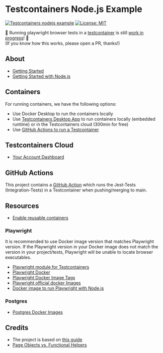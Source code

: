 # Testcontainers Node.js Example

[![Testcontainers nodejs example](https://github.com/simonberner/testcontainers-nodejs-example/actions/workflows/ci.yml/badge.svg)](https://github.com/simonberner/testcontainers-nodejs-example/actions/workflows/ci.yml)
[![License: MIT](https://img.shields.io/badge/License-MIT-yellow.svg)](https://github.com/simonberner/testcontainers-nodejs-example/blob/main/LICENSE)

🚧 Running playwright browser tests in a [testcontainer](https://github.com/javierlopezdeancos/testcontainers-node-playwright) is still [work in progress](https://github.com/simonberner/testcontainers-nodejs-example/blob/main/tests/playwright/web.spec.js)! 🚧  
(If you know how this works, please open a PR, thanks!)

## About

- [Getting Started](https://testcontainers.com/getting-started/)
- [Getting Started with Node.js](https://testcontainers.com/guides/getting-started-with-testcontainers-for-nodejs/)

## Containers

For running containers, we have the following options:

- Use Docker Desktop to run the containers locally
- Use [Testcontainers Desktop App](https://testcontainers.com/desktop/) to run containers locally (embedded runtime) or in the Testcontainers cloud (300min for free)
- Use [GitHub Actions to run a Testcontainer](https://www.atomicjar.com/2023/06/running-testcontainers-tests-using-github-actions/)

## Testcontainers Cloud

- [Your Account Dashboard](https://app.testcontainers.cloud)

## GitHub Actions

This project contains a [GitHub Action](https://github.com/simonberner/testcontainers-nodejs-example/actions) which runs the Jest-Tests (Integration-Tests) in a Testcontainer when pushing/merging to main.

## Resources

- [Enable reusable containers](https://testcontainers.com/guides/simple-local-development-with-testcontainers-desktop/#_enable_reusable_containers_to_speed_up_the_development)

### Playwright

It is recommended to use Docker image version that matches Playwright version. If the Playwright version in your Docker image does not match the version in your project/tests, Playwright will be unable to locate browser executables.

- [Playwright module for Testcontainers](https://github.com/javierlopezdeancos/testcontainers-node-playwright)
- [Playwright Docker](https://playwright.dev/docs/docker)
- [Playwright Docker Image Tags](https://playwright.dev/docs/docker#image-tags)
- [Playwright official docker Images](https://mcr.microsoft.com/en-us/product/playwright/about)
- [Docker image to run Playwright with Node.js](https://hub.docker.com/r/microsoft/playwright)

### Postgres

- [Postgres Docker Images](https://hub.docker.com/_/postgres)

## Credits

- The project is based on [this guide](https://testcontainers.com/guides/getting-started-with-testcontainers-for-nodejs/)
- [Page Objects vs. Functional Helpers](https://dev.to/muratkeremozcan/page-objects-vs-functional-helpers-2akj)
